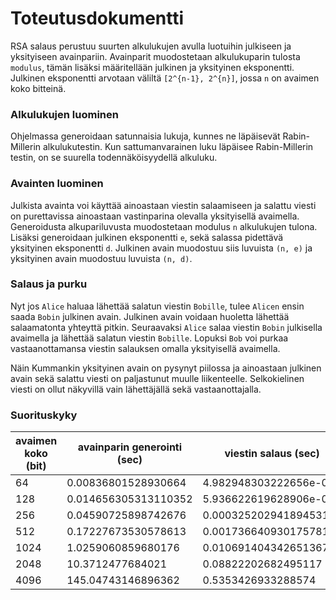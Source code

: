 # Toteutusdokumentti

RSA salaus perustuu suurten alkulukujen avulla luotuihin julkiseen ja yksityiseen avainpariin. Avainparit muodostetaan alkulukuparin tulosta `modulus`, tämän lisäksi määritellään julkinen ja yksityinen eksponentti. Julkinen eksponentti arvotaan väliltä `[2^{n-1}, 2^{n}]`, jossa `n` on avaimen koko bitteinä.

### Alkulukujen luominen

Ohjelmassa generoidaan satunnaisia lukuja, kunnes ne läpäisevät Rabin-Millerin alkulukutestin. Kun sattumanvarainen luku läpäisee Rabin-Millerin testin, on se suurella todennäköisyydellä alkuluku.

### Avainten luominen

Julkista avainta voi käyttää ainoastaan viestin salaamiseen ja salattu viesti on purettavissa ainoastaan vastinparina olevalla yksityisellä avaimella. Generoidusta alkupariluvusta muodostetaan modulus `n` alkulukujen tulona. Lisäksi generoidaan julkinen eksponentti `e`, sekä salassa pidettävä yksityinen eksponentti `d`. Julkinen avain muodostuu siis luvuista `(n, e)` ja yksityinen avain muodostuu luvuista `(n, d)`. 

### Salaus ja purku

Nyt jos `Alice` haluaa lähettää salatun viestin `Bobille`, tulee `Alicen` ensin saada `Bobin` julkinen avain. Julkinen avain voidaan huoletta lähettää salaamatonta yhteyttä pitkin. Seuraavaksi `Alice` salaa viestin `Bobin` julkisella avaimella ja lähettää salatun viestin `Bobille`. Lopuksi `Bob` voi purkaa vastaanottamansa viestin salauksen omalla yksityisellä avaimella.

Näin Kummankin yksityinen avain on pysynyt piilossa ja ainoastaan julkinen avain sekä salattu viesti on paljastunut muulle liikenteelle. Selkokielinen viesti on ollut näkyvillä vain lähettäjällä sekä vastaanottajalla.

### Suorituskyky

avaimen koko (bit) | avainparin generointi (sec) | viestin salaus (sec) | salauksen purku (sec)
-------------------|-----------------------------|----------------------|---------------------- 
64                 |0.00836801528930664          |4.982948303222656e-05 |7.891654968261719e-05
128                |0.014656305313110352         |5.936622619628906e-05 |0.00011777877807617188
256                |0.04590725898742676          |0.00032520294189453125|0.0007309913635253906
512                |0.17227673530578613          |0.0017366409301757812 |0.0036115646362304688
1024               |1.0259060859680176           |0.010691404342651367  |0.023462772369384766
2048               |10.3712477684021             |0.08822202682495117   |0.1667191982269287
4096               |145.04743146896362           |0.5353426933288574    |1.2123470306396484